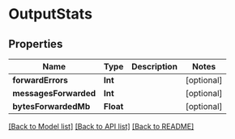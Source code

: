 # OutputStats

## Properties
Name | Type | Description | Notes
------------ | ------------- | ------------- | -------------
**forwardErrors** | **Int** |  | [optional] 
**messagesForwarded** | **Int** |  | [optional] 
**bytesForwardedMb** | **Float** |  | [optional] 

[[Back to Model list]](../README.md#documentation-for-models) [[Back to API list]](../README.md#documentation-for-api-endpoints) [[Back to README]](../README.md)


